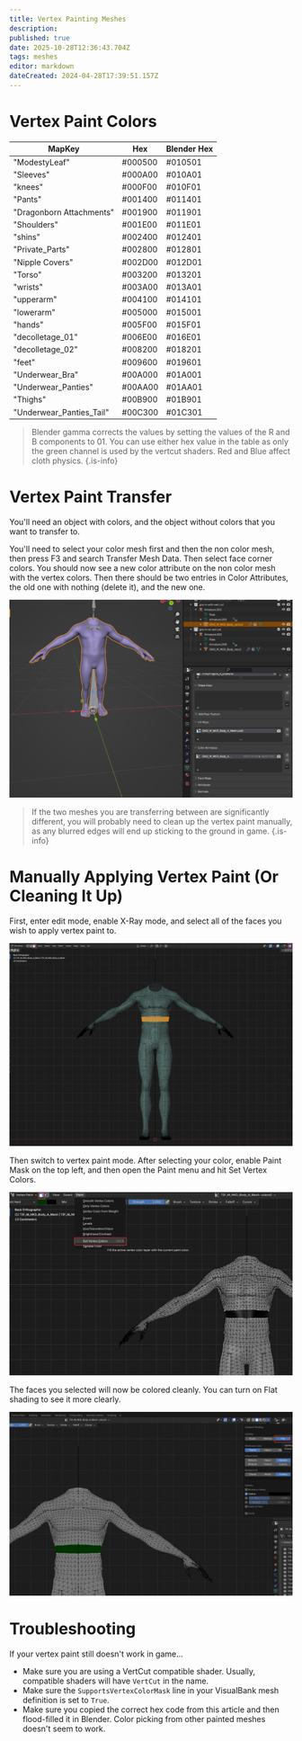 ```yaml
---
title: Vertex Painting Meshes
description: 
published: true
date: 2025-10-28T12:36:43.704Z
tags: meshes
editor: markdown
dateCreated: 2024-04-28T17:39:51.157Z
---
```


# Vertex Paint Colors
| MapKey | Hex | Blender Hex|
|----------|----------|----------|
|"ModestyLeaf"|#000500|#010501|
|"Sleeves"|#000A00|#010A01|
|"knees"|#000F00|#010F01|
|"Pants"|#001400|#011401|
|"Dragonborn Attachments"|#001900|#011901|
|"Shoulders"|#001E00|#011E01|
|"shins"|#002400|#012401|
|"Private_Parts"|#002800|#012801|
|"Nipple Covers"|#002D00|#012D01|
|"Torso"|#003200|#013201|
|"wrists"|#003A00|#013A01|
|"upperarm"|#004100|#014101|
|"lowerarm"|#005000|#015001|
|"hands"|#005F00|#015F01|
|"decolletage_01"|#006E00|#016E01|
|"decolletage_02"|#008200|#018201|
|"feet"|#009600|#019601|
|"Underwear_Bra"|#00A000|#01A001|
|"Underwear_Panties"|#00AA00|#01AA01|
|"Thighs"|#00B900|#01B901|
|"Underwear_Panties_Tail"|#00C300|#01C301|

> 
>Blender gamma corrects the values by setting the values of the R and B components to 01. You can use either hex value in the table as only the green channel is used by the vertcut shaders. Red and Blue affect cloth physics.
{.is-info}

# Vertex Paint Transfer

You'll need an object with colors, and the object without colors that you want to transfer to.

You'll need to select your color mesh first and then the non color mesh, then press F3 and search Transfer Mesh Data.
Then select face corner colors.
You should now see a new color attribute on the non color mesh with the vertex colors.
Then there should be two entries in Color Attributes, the old one with nothing (delete it), and the new one.

![transfervertcol.gif](/information/meshes/transfervertcol.gif)

> 
> If the two meshes you are transferring between are significantly different, you will probably need to clean up the vertex paint manually, as any blurred edges will end up sticking to the ground in game.
{.is-info}

# Manually Applying Vertex Paint (Or Cleaning It Up)

First, enter edit mode, enable X-Ray mode, and select all of the faces you wish to apply vertex paint to.

![vertexpaintingmeshes_editmode.png](/information/meshes/vertex-painting-meshes/vertexpaintingmeshes_editmode.png)

Then switch to vertex paint mode. After selecting your color, enable Paint Mask on the top left, and then open the Paint menu and hit Set Vertex Colors.

![vertexpaintingmeshes_vertexpaint.png](/information/meshes/vertex-painting-meshes/vertexpaintingmeshes_vertexpaint.png)

The faces you selected will now be colored cleanly. You can turn on Flat shading to see it more clearly.

![vertexpaintingmeshes_endresult.png](/information/meshes/vertex-painting-meshes/vertexpaintingmeshes_endresult.png)

# Troubleshooting

If your vertex paint still doesn't work in game...

- Make sure you are using a VertCut compatible shader. Usually, compatible shaders will have `VertCut` in the name.
- Make sure the `SupportsVertexColorMask` line in your VisualBank mesh definition is set to `True`.
- Make sure you copied the correct hex code from this article and then flood-filled it in Blender. Color picking from other painted meshes doesn't seem to work.
